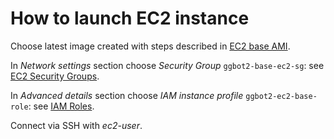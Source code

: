 # How to launch EC2 instance

Choose latest image created with steps described in [EC2 base AMI](./ec2-base-ami.md).

In _Network settings_ section choose _Security Group_ `ggbot2-base-ec2-sg`: see [EC2 Security Groups](./ec2-security-groups.md).

In _Advanced details_ section choose _IAM instance profile_ `ggbot2-ec2-base-role`: see [IAM Roles](./iam-roles.md).

Connect via SSH with _ec2-user_.
